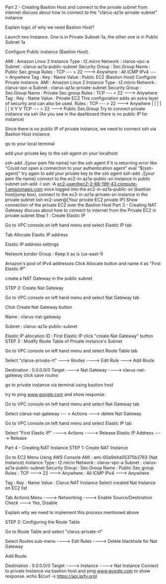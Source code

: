 Part 2 - Creating Bastion Host and connect to the private subnet from internet
discuss about how to connect to the "clarus-az1a-private-subnet" instance

Explain logic of why we need Bastion Host?

Launch two Instance. One is in Private Subnet-1a, the other one is in Public Subnet 1a

Configure Public instance (Bastion Host).

AMI             : Amazon Linux 2
Instance Type   : t2.micro
Network         : clarus-vpc-a
Subnet          : clarus-az1a-public-subnet
Security Group  : 
    Sec.Group Name : Public Sec.group
    Rules          : TCP --- > 22 ---> Anywhere
                   : All ICMP IPv4  ---> Anywhere
Tag             :
    Key         : Name
    Value       : Public EC2 (Bastion Host)
Configure Private instance.
AMI             : Amazon Linux 2
Instance Type   : t2.micro
Network         : clarus-vpc-a
Subnet          : clarus-az1a-private-subnet
Security Group  : 
    Sec.Group Name : Private Sec.group
    Rules          : TCP --- > 22 ---> Anywhere
Tag             :
    Key         : Name
    Value       : Private EC2
This configuration adds an extra layer of security and can also be used.
Rules        : TCP --- > 22 ---> Anywhere
                |         |         |
                |         |         |
                V         V         V
               TCP --- > 22 ---> Public Sec.Group
Try to connect private instance via ssh (As you see in the dashboard there is no public IP for instance)

Since there is no public IP of private instance, we need to connect ssh via Bastion Host instance

go to your local terminal

add your private key to the ssh agent on your localhost

ssh-add ./[your pem file name]
run the ssh agent if it is returning error like "Could not open a connection to your authentication agent"
eval "$(ssh-agent)"
try again to add your private key to the ssh agent
ssh-add ./[your pem file name]
connect to the ec2-in-az1a-public-sn instance in public subnet
ssh-add -l
ssh -A ec2-user@ec2-3-88-199-43.compute-1.amazonaws.com
once logged into the ec2-in-az1a-public-sn (bastion host/jump box), connect to the ec2-in-az1a-private-sn instance in the private subnet
ssh ec2-user@[Your private EC2 private IP]
Show connection of the private EC2 over the Bastion Host
Part 3 - Creating NAT Gateway
discuss about how to connect to internet from the Private EC2 in private subnet
Step 1 : Create Elastic IP

Go to VPC console on left hand menu and select Elastic IP tab

Tab Allocate Elastic IP address

Elastic IP address settings

Network border Group : Keep it as is (us-east-1)

Amazon's pool of IPv4 addresses
Click Allocate button and name it as "First Elastic IP"

create a NAT Gateway in the public subnet

STEP 2: Create Nat Gateway

Go to VPC console on left hand menu and select Nat Gateway tab

Click Create Nat Gateway button

Name                      : clarus-nat-gateway

Subnet                    : clarus-az1a-public-subnet

Elastic IP allocation ID  : First Elastic IP
click "create Nat Gateway" button
STEP 3 : Modify Route Table of Private Instance's Subnet

Go to VPC console on left hand menu and select Route Table tab

Select "clarus-private-rt" ---> Routes ----> Edit Rule ---> Add Route

Destination     : 0.0.0.0/0
Target ----> Nat Gateway ----> clarus-nat-gateway
click save routes

go to private instance via terminal using bastion host

try to ping www.google.com and show response.

Go to VPC console on left hand menu and select Nat Gateway tab

Select clarus-nat-gateway --- > Actions ---> delete Nat Gateway

Go to VPC console on left hand menu and select Elastic IP tab

Select "First Elastic IP" ----> Actions ----> Release Elastic IP Address ----> Release

Part 4 - Creating NAT Instance
STEP 1: Create NAT Instance

Go to EC2 Menu Using AWS Console
AMI             : ami-00a9d4a05375b2763 (Nat Instance)
Instance Type   : t2.micro
Network         : clarus-vpc-a
Subnet          : clarus-az1a-public-subnet
Security Group  : 
    Sec.Group Name : Public Sec.group
    Rules          : TCP ---> 22 ---> Anywhere
                   : All ICMP IPv4  ---> Anywhere

Tag             :
    Key         : Name
    Value       : Clarus NAT Instance
Select created Nat Instance on EC2 list

Tab Actions Menu ----> Networking ----> Enable Source/Destination Check ---> Yes, Disable

Explain why we need to implement this process mentioned above

STEP 2: Configuring the Route Table

Go to Route Table and select "clarus-private-rt"

Select Routes sub-menu ----> Edit Rules ----> Delete blackhole for Nat Gateway

Add Route

Destination     : 0.0.0.0/0
Target ----> Instance ----> Nat Instance
Connect to private Instance via bastion host and ping www.google.com to show response. echo $(curl -s https://api.ipify.org)